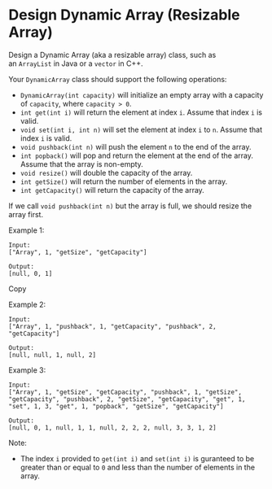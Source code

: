 # Design Dynamic Array (Resizable Array)

Design a Dynamic Array (aka a resizable array) class, such as an `ArrayList` in Java or a `vector` in C++.

Your `DynamicArray` class should support the following operations:

-   `DynamicArray(int capacity)` will initialize an empty array with a capacity of `capacity`, where `capacity > 0`.
-   `int get(int i)` will return the element at index `i`. Assume that index `i` is valid.
-   `void set(int i, int n)` will set the element at index `i` to `n`. Assume that index `i` is valid.
-   `void pushback(int n)` will push the element `n` to the end of the array.
-   `int popback()` will pop and return the element at the end of the array. Assume that the array is non-empty.
-   `void resize()` will double the capacity of the array.
-   `int getSize()` will return the number of elements in the array.
-   `int getCapacity()` will return the capacity of the array.

If we call `void pushback(int n)` but the array is full, we should resize the array first.

Example 1:

```
Input:
["Array", 1, "getSize", "getCapacity"]

Output:
[null, 0, 1]

```

Copy

Example 2:

```
Input:
["Array", 1, "pushback", 1, "getCapacity", "pushback", 2, "getCapacity"]

Output:
[null, null, 1, null, 2]

```

Example 3:

```
Input:
["Array", 1, "getSize", "getCapacity", "pushback", 1, "getSize", "getCapacity", "pushback", 2, "getSize", "getCapacity", "get", 1, "set", 1, 3, "get", 1, "popback", "getSize", "getCapacity"]

Output:
[null, 0, 1, null, 1, 1, null, 2, 2, 2, null, 3, 3, 1, 2]

```

Note:

-   The index `i` provided to `get(int i)` and `set(int i)` is guranteed to be greater than or equal to `0` and less than the number of elements in the array.
